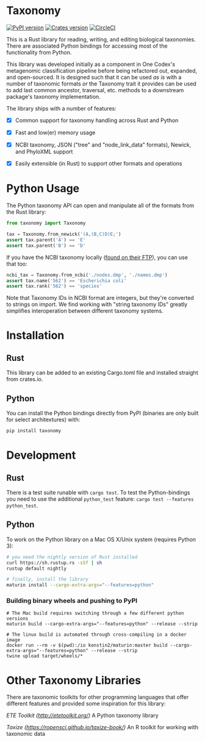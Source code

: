 # Taxonomy

[![PyPI version](https://badge.fury.io/py/taxonomy.svg)](https://pypi.org/project/taxonomy/)
[![Crates version](https://img.shields.io/crates/v/taxonomy.svg)](https://crates.io/crates/taxonomy)
[![CircleCI](https://circleci.com/gh/onecodex/taxonomy.svg?style=shield)](https://circleci.com/gh/onecodex/taxonomy)

This is a Rust library for reading, writing, and editing biological taxonomies. There are associated Python bindings for accessing most of the functionality from Python.

This library was developed initially as a component in One Codex's metagenomic classification pipeline before being refactored out, expanded, and open-sourced. It is designed such that it can be used *as is* with a number of taxonomic formats *or* the Taxonomy trait it provides can be used to add last common ancestor, traversal, etc. methods to a downstream package's taxonomy implementation.

The library ships with a number of features:
 - [X] Common support for taxonomy handling across Rust and Python
 - [X] Fast and low(er) memory usage
 - [X] NCBI taxonomy, JSON ("tree" and "node_link_data" formats), Newick, and PhyloXML support
 - [X] Easily extensible (in Rust) to support other formats and operations


# Python Usage

The Python taxonomy API can open and manipulate all of the formats from the Rust library:

```python
from taxonomy import Taxonomy

tax = Taxonomy.from_newick('(A,(B,C)D)E;')
assert tax.parent('A') == 'E'
assert tax.parent('B') == 'D'
```

If you have the NCBI taxonomy locally ([found on their FTP](ftp://ftp.ncbi.nlm.nih.gov/pub/taxonomy/taxdump.tar.gz)), you can use that too:

```python
ncbi_tax = Taxonomy.from_ncbi('./nodes.dmp', './names.dmp')
assert tax.name('562') == 'Escherichia coli'
assert tax.rank('562') == 'species'
```

Note that Taxonomy IDs in NCBI format are integers, but they're converted to strings on import. We find working with "string taxonomy IDs" greatly simplifies interoperation between different taxonomy systems.


# Installation

## Rust
This library can be added to an existing Cargo.toml file and installed straight from crates.io.

## Python
You can install the Python bindings directly from PyPI (binaries are only built for select architextures) with:
```bash
pip install taxonomy
```


# Development

## Rust
There is a test suite runable with `cargo test`. To test the Python-bindings you need to use the additional `python_test` feature: `cargo test --features python_test`.

## Python
To work on the Python library on a Mac OS X/Unix system (requires Python 3):
```bash
# you need the nightly version of Rust installed
curl https://sh.rustup.rs -sSf | sh
rustup default nightly

# finally, install the library
maturin install --cargo-extra-args="--features=python"
```

### Building binary wheels and pushing to PyPI

```
# The Mac build requires switching through a few different python versions
maturin build --cargo-extra-args="--features=python" --release --strip

# The linux build is automated through cross-compiling in a docker image
docker run --rm -v $(pwd):/io konstin2/maturin:master build --cargo-extra-args="--features=python" --release --strip
twine upload target/wheels/*
```

# Other Taxonomy Libraries

There are taxonomic toolkits for other programming languages that offer different features and provided some inspiration for this library:

*ETE Toolkit (http://etetoolkit.org/)* A Python taxonomy library

*Taxize (https://ropensci.github.io/taxize-book/)* An R toolkit for working with taxonomic data
